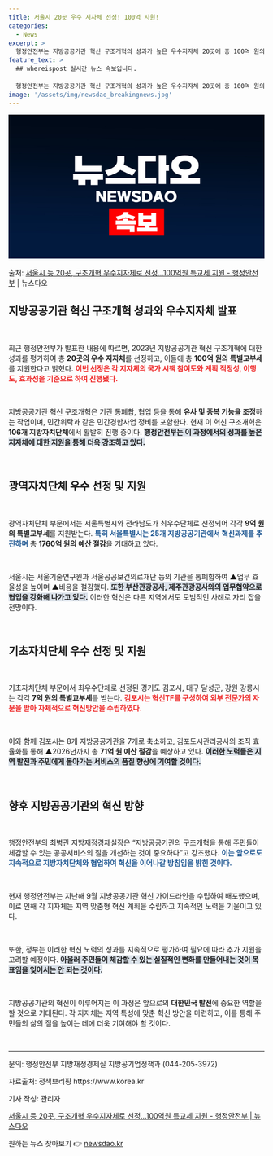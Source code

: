 ```yaml
---
title: 서울시 20곳 우수 지자체 선정! 100억 지원!
categories:
  - News
excerpt: >
  행정안전부는 지방공공기관 혁신 구조개혁의 성과가 높은 우수지자체 20곳에 총 100억 원의 특별교부세를 지원…
feature_text: >
  ## whereispost 실시간 뉴스 속보입니다.

  행정안전부는 지방공공기관 혁신 구조개혁의 성과가 높은 우수지자체 20곳에 총 100억 원의 특별교부세를 지원…
image: '/assets/img/newsdao_breakingnews.jpg'
---
```


![뉴스다오 속보](/assets/img/newsdao_breakingnews.jpg)

<p>출처: <a href="https://newsdao.kr/2737" rel="dofollow">서울시 등 20곳, 구조개혁 우수지자체로 선정…100억원 특교세 지원 - 행정안전부</a> | 뉴스다오</p>

<h2 data-ke-size="size26">지방공공기관 혁신 구조개혁 성과와 우수지자체 발표</h2>

<p data-ke-size="size16">&nbsp;</p>

최근 행정안전부가 발표한 내용에 따르면, 2023년 지방공공기관 혁신 구조개혁에 대한 성과를 평가하여 총 **20곳의 우수 지자체**를 선정하고, 이들에 총 **100억 원의 특별교부세**를 지원한다고 밝혔다. <b><span style="color: #ee2323;">이번 선정은 각 지자체의 국가 시책 참여도와 계획 적정성, 이행도, 효과성을 기준으로 하여 진행됐다.</span></b>

<p data-ke-size="size16">&nbsp;</p>

지방공공기관 혁신 구조개혁은 기관 통폐합, 협업 등을 통해 <b>유사 및 중복 기능을 조정</b>하는 작업이며, 민간위탁과 같은 민간경합사업 정비를 포함한다. 현재 이 혁신 구조개혁은 **106개 지방자치단체**에서 활발히 진행 중이다. <b><span style="background-color: #21538527;">행정안전부는 이 과정에서의 성과를 높은 지자체에 대한 지원을 통해 더욱 강조하고 있다.</span></b>

<p data-ke-size="size16">&nbsp;</p>

<h2 data-ke-size="size26">광역자치단체 우수 선정 및 지원</h2>

<p data-ke-size="size16">&nbsp;</p>

광역자치단체 부문에서는 서울특별시와 전라남도가 최우수단체로 선정되어 각각 **9억 원의 특별교부세**를 지원받는다. <b><span style="color: #1a5490;">특히 서울특별시는 25개 지방공공기관에서 혁신과제를 추진하며</span></b> 총 **1760억 원의 예산 절감**을 기대하고 있다. 

<p data-ke-size="size16">&nbsp;</p>

서울시는 서울기술연구원과 서울공공보건의료재단 등의 기관을 통폐합하여 ▲업무 효율성을 높이며 ▲비용을 절감했다. <b><span style="background-color: #21538527;">또한 부산관광공사, 제주관광공사와의 업무협약으로 협업을 강화해 나가고 있다.</span></b> 이러한 혁신은 다른 지역에서도 모범적인 사례로 자리 잡을 전망이다.

<p data-ke-size="size16">&nbsp;</p>

<h2 data-ke-size="size26">기초자치단체 우수 선정 및 지원</h2>

<p data-ke-size="size16">&nbsp;</p>

기초자치단체 부문에서 최우수단체로 선정된 경기도 김포시, 대구 달성군, 강원 강릉시는 각각 **7억 원의 특별교부세**를 받는다. <b><span style="color: #ee2323;">김포시는 혁신TF를 구성하여 외부 전문가의 자문을 받아 자체적으로 혁신방안을 수립하였다.</span></b> 

<p data-ke-size="size16">&nbsp;</p>

이와 함께 김포시는 8개 지방공공기관을 7개로 축소하고, 김포도시관리공사의 조직 효율화를 통해 ▲2026년까지 총 **71억 원 예산 절감**을 예상하고 있다. <b><span style="background-color: #21538527;">이러한 노력들은 지역 발전과 주민에게 돌아가는 서비스의 품질 향상에 기여할 것이다.</span></b>

<p data-ke-size="size16">&nbsp;</p>

<h2 data-ke-size="size26">향후 지방공공기관의 혁신 방향</h2>

<p data-ke-size="size16">&nbsp;</p>

행정안전부의 최병관 지방재정경제실장은 “지방공공기관의 구조개혁을 통해 주민들이 체감할 수 있는 공공서비스의 질을 개선하는 것이 중요하다”고 강조했다. <b><span style="color: #1a5490;">이는 앞으로도 지속적으로 지방자치단체와 협업하여 혁신을 이어나갈 방침임을 밝힌 것이다.</span></b>

<p data-ke-size="size16">&nbsp;</p>

현재 행정안전부는 지난해 9월 지방공공기관 혁신 가이드라인을 수립하여 배포했으며, 이로 인해 각 지자체는 지역 맞춤형 혁신 계획을 수립하고 지속적인 노력을 기울이고 있다. 

<p data-ke-size="size16">&nbsp;</p>

또한, 정부는 이러한 혁신 노력의 성과를 지속적으로 평가하여 필요에 따라 추가 지원을 고려할 예정이다. <b><span style="background-color: #21538527;">아울러 주민들이 체감할 수 있는 실질적인 변화를 만들어내는 것이 목표임을 잊어서는 안 되는 것이다.</span></b>

<p data-ke-size="size16">&nbsp;</p>

지방공공기관의 혁신이 이루어지는 이 과정은 앞으로의 **대한민국 발전**에 중요한 역할을 할 것으로 기대된다. 각 지자체는 지역 특성에 맞춘 혁신 방안을 마련하고, 이를 통해 주민들의 삶의 질을 높이는 데에 더욱 기여해야 할 것이다. 

<p data-ke-size="size16">&nbsp;</p>

<hr>

<p data-ke-size="size16">문의: 행정안전부 지방재정경제실 지방공기업정책과 (044-205-3972)</p>
<p data-ke-size="size16">자료출처: 정책브리핑 https://www.korea.kr</p>
<p data-ke-size="size16">기사 작성: 관리자</p>
<p data-ke-size="size16"><a href="https://newsdao.kr/2737">서울시 등 20곳, 구조개혁 우수지자체로 선정…100억원 특교세 지원 - 행정안전부 | 뉴스다오</a></p> 

원하는 뉴스 찾아보기 👉 <a href="https://newsdao.kr" rel="dofollow">newsdao.kr</a>


